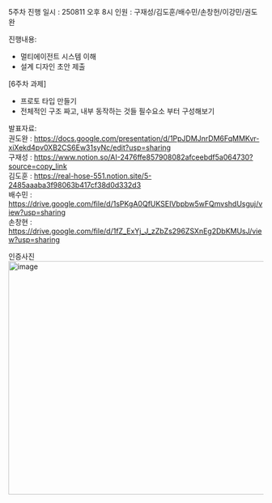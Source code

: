 5주차 진행 일시 : 250811 오후 8시 인원 : 구재성/김도훈/배수민/손창헌/이강민/권도완

진행내용:
- 멀티에이전트 시스템 이해
- 설계 디자인 초안 제출

[6주차 과제] 
- 프로토 타입 만들기
- 전체적인 구조 짜고, 내부 동작하는 것들 필수요소 부터 구성해보기

발표자료:  
권도완 : https://docs.google.com/presentation/d/1PpJDMJnrDM6FqMMKvr-xiXekd4pv0XB2CS6Ew31syNc/edit?usp=sharing  
구재성 : https://www.notion.so/AI-2476ffe857908082afceebdf5a064730?source=copy_link  
김도훈 : https://real-hose-551.notion.site/5-2485aaaba3f98063b417cf38d0d332d3  
배수민 : https://drive.google.com/file/d/1sPKgA0QfUKSEIVbpbw5wFQmvshdUsguj/view?usp=sharing  
손창현 : https://drive.google.com/file/d/1fZ_ExYj_J_zZbZs296ZSXnEg2DbKMUsJ/view?usp=sharing  



인증사진
<img width="960" height="461" alt="image" src="https://github.com/user-attachments/assets/4ec00404-55bb-421c-9639-212ed7da0450" />
